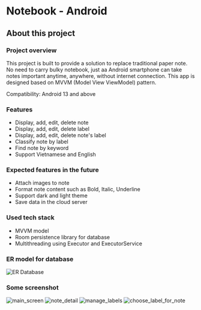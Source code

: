 <h1> Notebook - Android </h1>
<h2> About this project</h2>
<h3> Project overview</h3>

This project is built to provide a solution to replace traditional paper note. No need to carry bulky notebook, just aa Android smartphone can take notes important anytime, anywhere, without internet connection. This app is designed based on MVVM (Model View ViewModel) pattern.

Compatibility: Android 13 and above

<h3> Features </h3>

- Display, add, edit, delete note
- Display, add, edit, delete label
- Display, add, edit, delete note's label
- Classify note by label
- Find note by keyword
- Support Vietnamese and English

<h3> Expected features in the future </h3>

- Attach images to note
- Format note content such as Bold, Italic, Underline
- Support dark and light theme
- Save data in the cloud server

<h3> Used tech stack </h3>

- MVVM model
- Room persistence library for database
- Multithreading using Executor and ExecutorService

<h3> ER model for database </h3>

![ER Database](Screenshot/er_database.png)

<h3> Some screenshot </h3>

![main_screen](Screenshot/main_screen.png)
![note_detail](Screenshot/note_detail.png)
![manage_labels](Screenshot/manage_labels.png)
![choose_label_for_note](Screenshot/choose_label_for_note.png)



